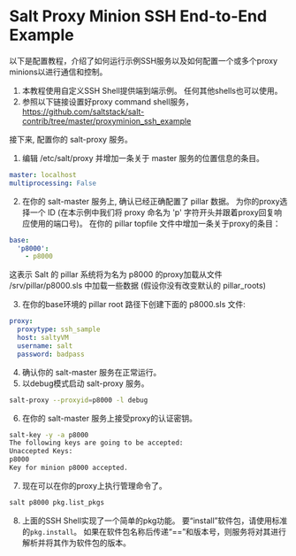 # Salt Proxy Minion SSH End-to-End Example

以下是配置教程，介绍了如何运行示例SSH服务以及如何配置一个或多个proxy minions以进行通信和控制。

1. 本教程使用自定义SSH Shell提供端到端示例。 任何其他shells也可以使用。
2. 参照以下链接设置好proxy command shell服务，https://github.com/saltstack/salt-contrib/tree/master/proxyminion_ssh_example

接下来, 配置你的 salt-proxy 服务。

1. 编辑 /etc/salt/proxy 并增加一条关于 master 服务的位置信息的条目。
```yaml
master: localhost
multiprocessing: False
```
2. 在你的 salt-master 服务上, 确认已经正确配置了 pillar 数据。 为你的proxy选择一个 ID  (在本示例中我们将 proxy 命名为 'p' 字符开头并跟着proxy回复响应使用的端口号)。 在你的 pillar topfile 文件中增加一条关于proxy的条目：
```yaml
base:
  'p8000':
    - p8000
```
这表示 Salt 的 pillar 系统将为名为 p8000 的proxy加载从文件 /srv/pillar/p8000.sls 中加载一些数据 (假设你没有改变默认的 pillar_roots)

3. 在你的base环境的 pillar root 路径下创建下面的 p8000.sls 文件:
```yaml
proxy:
  proxytype: ssh_sample
  host: saltyVM
  username: salt
  password: badpass
```
4. 确认你的 salt-master 服务在正常运行。
5. 以debug模式启动 salt-proxy 服务。
```bash
salt-proxy --proxyid=p8000 -l debug
```
6. 在你的 salt-master 服务上接受proxy的认证密钥。
```bash
salt-key -y -a p8000
The following keys are going to be accepted:
Unaccepted Keys:
p8000
Key for minion p8000 accepted.
```
7. 现在可以在你的proxy上执行管理命令了。
```bash
salt p8000 pkg.list_pkgs
```
8. 上面的SSH Shell实现了一个简单的pkg功能。 要“install”软件包，请使用标准的`pkg.install`。 如果在软件包名称后传递“==”和版本号，则服务将对其进行解析并将其作为软件包的版本。

